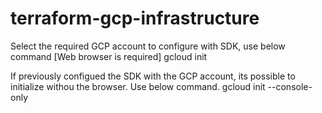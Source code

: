 # terraform-gcp-infrastructure

Select the required GCP account to configure with SDK, use below command [Web browser is required]
gcloud init 

If previously configued the SDK with the GCP account, its possible to initialize withou the browser. Use below command.
gcloud init --console-only

